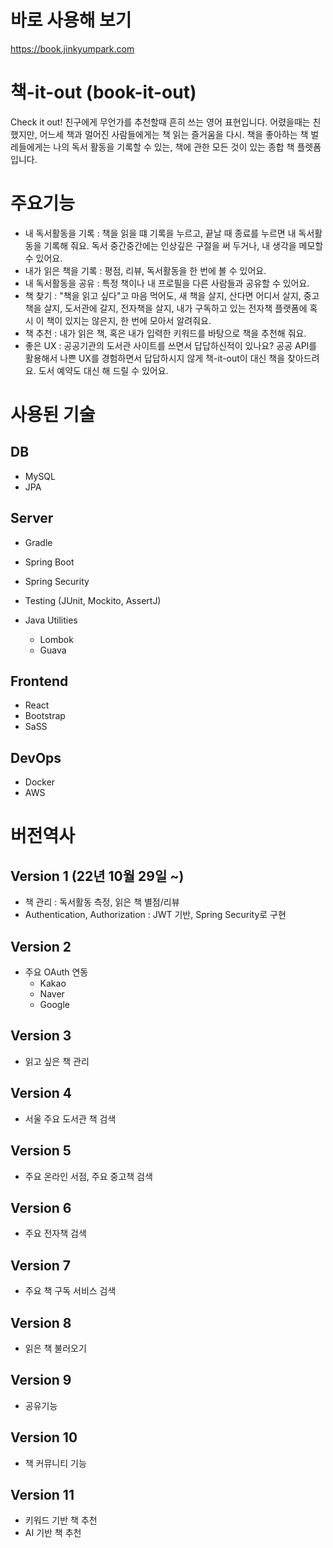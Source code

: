 # 바로 사용해 보기

https://book.jinkyumpark.com

# 책-it-out (book-it-out)

Check it out! 친구에게 무언가를 추천할때 흔히 쓰는 영어 표현입니다.
어렸을때는 친했지만, 어느세 책과 멀어진 사람들에게는 책 읽는 즐거움을 다시.
책을 좋아하는 책 벌레들에게는 나의 독서 활동을 기록할 수 있는,
책에 관한 모든 것이 있는 종합 책 플렛폼입니다.

# 주요기능

-   내 독서활동을 기록 : 책을 읽을 떄 기록을 누르고, 끝날 때 종료를 누르면 내 독서활동을 기록해 줘요. 독서 중간중간에는 인상깊은 구절을 써 두거나, 내 생각을 메모할 수 있어요.
-   내가 읽은 책을 기록 : 평점, 리뷰, 독서활동을 한 번에 볼 수 있어요.
-   내 독서활동을 공유 : 특정 책이나 내 프로필을 다른 사람들과 공유할 수 있어요.
-   책 찾기 : "책을 읽고 싶다"고 마음 먹어도, 새 책을 살지, 산다면 어디서 살지, 중고책을 살지, 도서관에 갈지, 전자책을 살지, 내가 구독하고 있는 전자책 플랫폼에 혹시 이 책이 있지는 않은지, 한 번에 모아서 알려줘요.
-   책 추천 : 내가 읽은 책, 혹은 내가 입력한 키워드를 바탕으로 책을 추천해 줘요.
-   좋은 UX : 공공기관의 도서관 사이트를 쓰면서 답답하신적이 있나요? 공공 API를 활용해서 나쁜 UX를 경험하면서 답답하시지 않게 책-it-out이 대신 책을 찾아드려요. 도서 예약도 대신 해 드릴 수 있어요.

# 사용된 기술

## DB

-   MySQL
-   JPA

## Server

-   Gradle

-   Spring Boot
-   Spring Security

-   Testing (JUnit, Mockito, AssertJ)

-   Java Utilities
    -   Lombok
    -   Guava

## Frontend

-   React
-   Bootstrap
-   SaSS

## DevOps

-   Docker
-   AWS

# 버전역사

## Version 1 (22년 10월 29일 ~)

-   책 관리 : 독서활동 측정, 읽은 책 별점/리뷰
-   Authentication, Authorization : JWT 기반, Spring Security로 구현

## Version 2

-   주요 OAuth 연동
    -   Kakao
    -   Naver
    -   Google

## Version 3

-   읽고 싶은 책 관리

## Version 4

-   서울 주요 도서관 책 검색

## Version 5

-   주요 온라인 서점, 주요 중고책 검색

## Version 6

-   주요 전자책 검색

## Version 7

-   주요 책 구독 서비스 검색

## Version 8

-   읽은 책 불러오기

## Version 9

-   공유기능

## Version 10

-   책 커뮤니티 기능

## Version 11

-   키워드 기반 책 추천
-   AI 기반 책 추천
